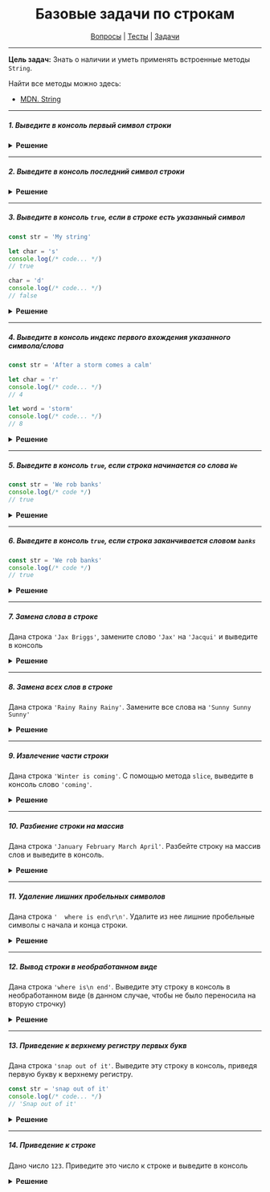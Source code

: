 <div align="center">

# Базовые задачи по строкам

[Вопросы](https://github.com/dollaween/javascript-questions)
|
[Тесты](https://github.com/dollaween/javascript-tests)
|
[Задачи](https://github.com/dollaween/javascript-tasks)

</div>

---

**Цель задач:** Знать о наличии и уметь применять встроенные методы `String`.

Найти все методы можно здесь:
* [MDN. String](https://developer.mozilla.org/ru/docs/Web/JavaScript/Reference/Global_Objects/String)

---

##### 1. Выведите в консоль первый символ строки

<details><summary><b>Решение</b></summary>
<p>

```javascript
const str = 'My string'
console.log(str[0])
console.log(str.charAt(0))
```

</p>
</details>

---

##### 2. Выведите в консоль последний символ строки

<details><summary><b>Решение</b></summary>
<p>

```javascript
const str = 'My string'
console.log(str[str.length - 1])
```

</p>
</details>

---

##### 3. Выведите в консоль `true`, если в строке есть указанный символ

```javascript
const str = 'My string'

let char = 's'
console.log(/* code... */)
// true

char = 'd'
console.log(/* code... */)
// false
```

<details><summary><b>Решение</b></summary>
<p>

```javascript
str.includes(char)
```

</p>
</details>

---

##### 4. Выведите в консоль индекс первого вхождения указанного символа/слова

```javascript
const str = 'After a storm comes a calm'

let char = 'r'
console.log(/* code... */)
// 4

let word = 'storm'
console.log(/* code... */)
// 8
```

<details><summary><b>Решение</b></summary>
<p>

```javascript
str.indexOf(char)
str.indexOf(word)
```

</p>
</details>

---

##### 5. Выведите в консоль `true`, если строка начинается со слова `We`

```javascript
const str = 'We rob banks'
console.log(/* code */)
// true
```

<details><summary><b>Решение</b></summary>
<p>

```javascript
console.log(str.startsWith('We'))
```

</p>
</details>

---

##### 6. Выведите в консоль `true`, если строка заканчивается словом `banks`

```javascript
const str = 'We rob banks'
console.log(/* code */)
// true
```

<details><summary><b>Решение</b></summary>
<p>

```javascript
console.log(str.endsWith('banks'))
```

</p>
</details>

---

##### 7. Замена слова в строке
Дана строка `'Jax Briggs'`, замените слово `'Jax'` на `'Jacqui'` и выведите в консоль

<details><summary><b>Решение</b></summary>
<p>

```javascript
const str = 'Jax Briggs';
console.log(str.replace('Jax', 'Jacqui'));
```

</p>
</details>

---

##### 8. Замена всех слов в строке
Дана строка `'Rainy Rainy Rainy'`. Замените все слова на `'Sunny Sunny Sunny'`

<details><summary><b>Решение</b></summary>
<p>

```javascript
const str = 'Rainy Rainy Rainy'
console.log(str.replaceAll('Rainy', 'Sunny'))
```

</p>
</details>

---

##### 9. Извлечение части строки
Дана строка `'Winter is coming'`. С помощью метода `slice`, выведите в консоль слово `'coming'`.

<details><summary><b>Решение</b></summary>
<p>

```javascript
const str = 'Winter is coming'
str.slice(-6)
```

</p>
</details>

---

##### 10. Разбиение строки на массив
Дана строка `'January February March April'`. Разбейте строку на массив слов и выведите в консоль.

<details><summary><b>Решение</b></summary>
<p>

```javascript
const str = 'January February March April'
console.log(str.split(' '))
```

</p>
</details>

---

##### 11. Удаление лишних пробельных символов
Дана строка `'  where is end\r\n'`. Удалите из нее лишние пробельные символы с начала и конца строки.

<details><summary><b>Решение</b></summary>
<p>

```javascript
const str = '  where is end\r\n'
console.log(str.trim())
```

</p>
</details>

---

##### 12. Вывод строки в необработанном виде
Дана строка `'where is\n end'`. Выведите эту строку в консоль в необработанном виде (в данном случае, чтобы не было переносила на вторую строчку)

<details><summary><b>Решение</b></summary>
<p>

```javascript
console.log('where is\\n end')
console.log(String.raw`where is\n end`)
```

</p>
</details>

---

##### 13. Приведение к верхнему регистру первых букв
Дана строка `'snap out of it'`. Выведите эту строку в консоль, приведя первую букву к верхнему регистру.

```javascript
const str = 'snap out of it'
console.log(/* code... */)
// 'Snap out of it'
```

<details><summary><b>Решение</b></summary>
<p>

```javascript
const str = 'snap out of it'
console.log(str[0].toUpperCase() + str.slice(1))
```

</p>
</details>

---

##### 14. Приведение к строке
Дано число `123`. Приведите это число к строке и выведите в консоль

<details><summary><b>Решение</b></summary>
<p>

```javascript
const num = 123
console.log(num.toString())
console.log(num + '')
```

</p>
</details>
